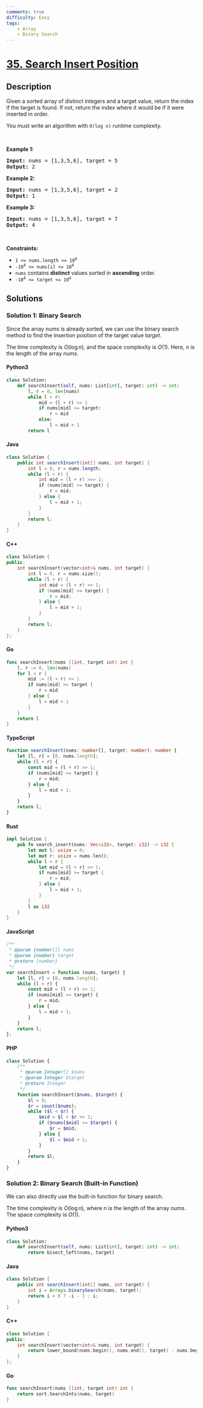 ```yaml
---
comments: true
difficulty: Easy
tags:
    - Array
    - Binary Search
---
```


<!-- problem:start -->

# [35. Search Insert Position](https://leetcode.com/problems/search-insert-position)

## Description

<!-- description:start -->

<p>Given a sorted array of distinct integers and a target value, return the index if the target is found. If not, return the index where it would be if it were inserted in order.</p>

<p>You must&nbsp;write an algorithm with&nbsp;<code>O(log n)</code> runtime complexity.</p>

<p>&nbsp;</p>
<p><strong class="example">Example 1:</strong></p>

<pre>
<strong>Input:</strong> nums = [1,3,5,6], target = 5
<strong>Output:</strong> 2
</pre>

<p><strong class="example">Example 2:</strong></p>

<pre>
<strong>Input:</strong> nums = [1,3,5,6], target = 2
<strong>Output:</strong> 1
</pre>

<p><strong class="example">Example 3:</strong></p>

<pre>
<strong>Input:</strong> nums = [1,3,5,6], target = 7
<strong>Output:</strong> 4
</pre>

<p>&nbsp;</p>
<p><strong>Constraints:</strong></p>

<ul>
	<li><code>1 &lt;= nums.length &lt;= 10<sup>4</sup></code></li>
	<li><code>-10<sup>4</sup> &lt;= nums[i] &lt;= 10<sup>4</sup></code></li>
	<li><code>nums</code> contains <strong>distinct</strong> values sorted in <strong>ascending</strong> order.</li>
	<li><code>-10<sup>4</sup> &lt;= target &lt;= 10<sup>4</sup></code></li>
</ul>

<!-- description:end -->

## Solutions

<!-- solution:start -->

### Solution 1: Binary Search

Since the array $nums$ is already sorted, we can use the binary search method to find the insertion position of the target value $target$.

The time complexity is $O(\log n)$, and the space complexity is $O(1)$. Here, $n$ is the length of the array $nums$.

<!-- tabs:start -->

#### Python3

```python
class Solution:
    def searchInsert(self, nums: List[int], target: int) -> int:
        l, r = 0, len(nums)
        while l < r:
            mid = (l + r) >> 1
            if nums[mid] >= target:
                r = mid
            else:
                l = mid + 1
        return l
```

#### Java

```java
class Solution {
    public int searchInsert(int[] nums, int target) {
        int l = 0, r = nums.length;
        while (l < r) {
            int mid = (l + r) >>> 1;
            if (nums[mid] >= target) {
                r = mid;
            } else {
                l = mid + 1;
            }
        }
        return l;
    }
}
```

#### C++

```cpp
class Solution {
public:
    int searchInsert(vector<int>& nums, int target) {
        int l = 0, r = nums.size();
        while (l < r) {
            int mid = (l + r) >> 1;
            if (nums[mid] >= target) {
                r = mid;
            } else {
                l = mid + 1;
            }
        }
        return l;
    }
};
```

#### Go

```go
func searchInsert(nums []int, target int) int {
	l, r := 0, len(nums)
	for l < r {
		mid := (l + r) >> 1
		if nums[mid] >= target {
			r = mid
		} else {
			l = mid + 1
		}
	}
	return l
}
```

#### TypeScript

```ts
function searchInsert(nums: number[], target: number): number {
    let [l, r] = [0, nums.length];
    while (l < r) {
        const mid = (l + r) >> 1;
        if (nums[mid] >= target) {
            r = mid;
        } else {
            l = mid + 1;
        }
    }
    return l;
}
```

#### Rust

```rust
impl Solution {
    pub fn search_insert(nums: Vec<i32>, target: i32) -> i32 {
        let mut l: usize = 0;
        let mut r: usize = nums.len();
        while l < r {
            let mid = (l + r) >> 1;
            if nums[mid] >= target {
                r = mid;
            } else {
                l = mid + 1;
            }
        }
        l as i32
    }
}
```

#### JavaScript

```js
/**
 * @param {number[]} nums
 * @param {number} target
 * @return {number}
 */
var searchInsert = function (nums, target) {
    let [l, r] = [0, nums.length];
    while (l < r) {
        const mid = (l + r) >> 1;
        if (nums[mid] >= target) {
            r = mid;
        } else {
            l = mid + 1;
        }
    }
    return l;
};
```

#### PHP

```php
class Solution {
    /**
     * @param Integer[] $nums
     * @param Integer $target
     * @return Integer
     */
    function searchInsert($nums, $target) {
        $l = 0;
        $r = count($nums);
        while ($l < $r) {
            $mid = $l + $r >> 1;
            if ($nums[$mid] >= $target) {
                $r = $mid;
            } else {
                $l = $mid + 1;
            }
        }
        return $l;
    }
}
```

<!-- tabs:end -->

<!-- solution:end -->

<!-- solution:start -->

### Solution 2: Binary Search (Built-in Function)

We can also directly use the built-in function for binary search.

The time complexity is $O(\log n)$, where $n$ is the length of the array $nums$. The space complexity is $O(1)$.

<!-- tabs:start -->

#### Python3

```python
class Solution:
    def searchInsert(self, nums: List[int], target: int) -> int:
        return bisect_left(nums, target)
```

#### Java

```java
class Solution {
    public int searchInsert(int[] nums, int target) {
        int i = Arrays.binarySearch(nums, target);
        return i < 0 ? -i - 1 : i;
    }
}
```

#### C++

```cpp
class Solution {
public:
    int searchInsert(vector<int>& nums, int target) {
        return lower_bound(nums.begin(), nums.end(), target) - nums.begin();
    }
};
```

#### Go

```go
func searchInsert(nums []int, target int) int {
	return sort.SearchInts(nums, target)
}
```

<!-- tabs:end -->

<!-- solution:end -->

<!-- problem:end -->
